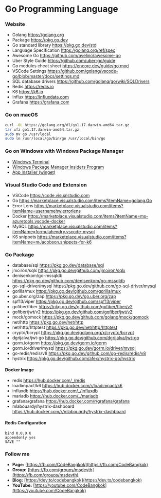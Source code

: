 # Go Programming Language

### Website
* Golang https://golang.org
* Package https://pkg.go.dev
* Go standard library https://pkg.go.dev/std
* Language Specification https://golang.org/ref/spec
* Awesome Go https://github.com/avelino/awesome-go
* Uber Style Guide https://github.com/uber-go/guide
* Go modules cheat sheet https://encore.dev/guide/go.mod
* VSCode Settings https://github.com/golang/vscode-go/blob/master/docs/settings.md
* SQL database drivers https://github.com/golang/go/wiki/SQLDrivers
* Redis https://redis.io
* K6 https://k6.io
* Influx https://influxdata.com
* Grafana https://grafana.com

### Go on macOS
```sh
curl -OL https://golang.org/dl/go1.17.darwin-amd64.tar.gz
tar xfz go1.17.darwin-amd64.tar.gz
sudo mv go /usr/local
sudo ln /usr/local/go/bin/go /usr/local/bin/go
```

### Go on Windows with Windows Package Manager
* [Windows Terminal](https://www.microsoft.com/store/productId/9N0DX20HK701)
* [Windows Package Manager Insiders Program](https://forms.microsoft.com/Pages/ResponsePage.aspx?id=v4j5cvGGr0GRqy180BHbR-NSOqDz219PqoOqk5qxQEZUMVVCT1IwVEpLSklZS0dDRFZEUjZUOU9ZWi4u)
* [App Installer (winget)](https://www.microsoft.com/store/productId/9NBLGGH4NNS1)

### Visual Studio Code and Extension 
* VSCode https://code.visualstudio.com
* Go https://marketplace.visualstudio.com/items?itemName=golang.Go
* Error Lens https://marketplace.visualstudio.com/items?itemName=usernamehw.errorlens
* Docker https://marketplace.visualstudio.com/items?itemName=ms-azuretools.vscode-docker
* MySQL https://marketplace.visualstudio.com/items?itemName=formulahendry.vscode-mysql
* K6 snippets https://marketplace.visualstudio.com/items?itemName=mJacobson.snippets-for-k6

### Go Package
* database/sql https://pkg.go.dev/database/sql
* jmoiron/sqlx https://pkg.go.dev/github.com/jmoiron/sqlx
* denisenkom/go-mssqldb https://pkg.go.dev/github.com/denisenkom/go-mssqldb
* go-sql-driver/mysql https://pkg.go.dev/github.com/go-sql-driver/mysql
* gorilla/mux https://pkg.go.dev/github.com/gorilla/mux
* go<span></span>.uber.org/zap https://pkg.go.dev/go.uber.org/zap
* spf13/viper https://pkg.go.dev/github.com/spf13/viper
* gofiber/fiber https://pkg.go.dev/github.com/gofiber/fiber/v2
* gofiber/jwt/v2 https://pkg.go.dev/github.com/gofiber/jwt/v2
* mock/gomock https://pkg.go.dev/github.com/golang/mock/gomock
* net/http https://pkg.go.dev/net/http
* net/http/httptest https://pkg.go.dev/net/http/httptest
* crypto/bcrypt https://pkg.go.dev/golang.org/x/crypto/bcrypt
* dgrijalva/jwt-go https://pkg.go.dev/github.com/dgrijalva/jwt-go
* gorm<span></span>.io/gorm https://pkg.go.dev/gorm.io/gorm
* gorm<span></span>.io/driver/mysql https://pkg.go.dev/gorm.io/driver/mysql
* go-redis/redis/v8 https://pkg.go.dev/github.com/go-redis/redis/v8
* hystrix https://pkg.go.dev/github.com/afex/hystrix-go/hystrix

#### Docker Image
* redis https://hub.docker.com/_/redis
* loadimpact/k6 https://hub.docker.com/r/loadimpact/k6
* influxdb https://hub.docker.com/_/influxdb
* mariadb https://hub.docker.com/_/mariadb
* grafana/grafana https://hub.docker.com/r/grafana/grafana
* mlabouardy/hystrix-dashboard https://hub.docker.com/r/mlabouardy/hystrix-dashboard

#### Redis Configuration
``` 
bind 0.0.0.0
appendonly yes
SAVE ""
```

### Follow me
* **Page:** [https://fb.com/CodeBangkok​](https://fb.com/CodeBangkok​)
* **Group:** [https://fb.com/groups/msdevth​](https://fb.com/groups/msdevth​)
* **Blog:** [https://dev.to/codebangkok](https://dev.to/codebangkok)
* **YouTube:** [https://youtube.com/CodeBangkok](https://youtube.com/CodeBangkok)